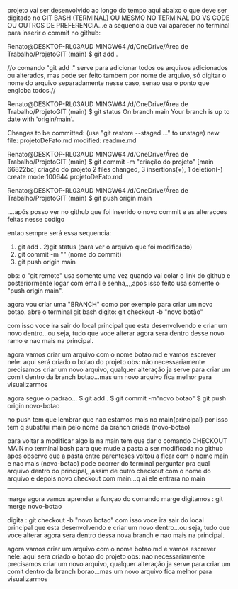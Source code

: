 projeto vai ser desenvolvido ao longo do tempo aqui
abaixo o que deve ser digitado no GIT BASH (TERMINAL) OU MESMO NO TERMINAL DO VS CODE OU OUTROS DE PREFERENCIA...e a sequencia que vai aparecer no terminal  para inserir o commit no github:

Renato@DESKTOP-RL03AUD MINGW64 /d/OneDrive/Área de Trabalho/ProjetoGIT (main)
$ git add .

//o comando "git add ." serve para adicionar todos os arquivos adicionados ou alterados, mas pode ser feito tambem por nome de arquivo, só digitar o nome do arquivo separadamente nesse caso, senao usa o ponto que engloba todos.// 

Renato@DESKTOP-RL03AUD MINGW64 /d/OneDrive/Área de Trabalho/ProjetoGIT (main)
$ git status
On branch main
Your branch is up to date with 'origin/main'.

Changes to be committed:
  (use "git restore --staged <file>..." to unstage)
        new file:   projetoDeFato.md
        modified:   readme.md


Renato@DESKTOP-RL03AUD MINGW64 /d/OneDrive/Área de Trabalho/ProjetoGIT (main)
$ git commit -m "criação do projeto"
[main 66822bc] criação do projeto
 2 files changed, 3 insertions(+), 1 deletion(-)
 create mode 100644 projetoDeFato.md

Renato@DESKTOP-RL03AUD MINGW64 /d/OneDrive/Área de Trabalho/ProjetoGIT (main)
$ git push origin main

....após posso ver no github que foi inserido o novo commit e as alteraçoes feitas nesse codigo

entao sempre será essa sequencia:
1) git add .
2)git status (para ver o arquivo que foi modificado)
3) git commit -m "" (nome do commit)
4) git push origin main

obs: o "git remote" usa somente uma vez quando vai colar o link do github e posteriormente logar com email e senha,,,,apos isso feito usa somente o "push origin main".

agora vou criar uma "BRANCH" como por exemplo para criar um novo botao.
abre o terminal git bash
digito: git checkout -b "novo botão"

com isso voce ira sair do local principal que esta desenvolvendo e criar um novo dentro...ou seja, tudo que voce alterar agora sera dentro desse novo ramo e nao mais na principal.

agora vamos criar um arquivo com o nome botao.md e vamos escrever nele: aqui será criado o botao do projeto
obs: não necessariamente precisamos criar um novo arquivo, qualquer alteração ja serve para criar um comit dentro da branch botao...mas um novo arquivo fica melhor para visualizarmos

agora segue o padrao...
$ git add . 
$ git commit -m"novo botao"
$ git push origin novo-botao

no push tem que lembrar que nao estamos mais no main(principal) por isso tem q substitui main pelo nome da branch criada (novo-botao)

para voltar a modificar algo la na main tem que dar o comando CHECKOUT MAIN no terminal bash
para que mude a pasta a ser modificada no github
apos observe que a pasta entre parenteses voltou a ficar com o nome main e nao mais (novo-botao)
pode ocorrer do terminal perguntar pra qual arquivo dentro do principal,,,assim de outro checkout com o nome do arquivo e depois novo checkout com main...q ai ele entrara no main
******************************
marge
 agora vamos aprender a funçao do comando marge 
 digitamos :  git merge novo-botao

 
digita : git checkout -b "novo botao"
com isso voce ira sair do local principal que esta desenvolvendo e criar um novo dentro...ou seja, tudo que voce alterar agora sera dentro dessa nova branch e nao mais na principal.

agora vamos criar um arquivo com o nome botao.md e vamos escrever nele: aqui sera criado o botao do projeto
obs: nao necessariamente precisamos criar um novo arquivo, qualquer alteração ja serve para criar um comit dentro da branch borao...mas um novo arquivo fica melhor para visualizarmos